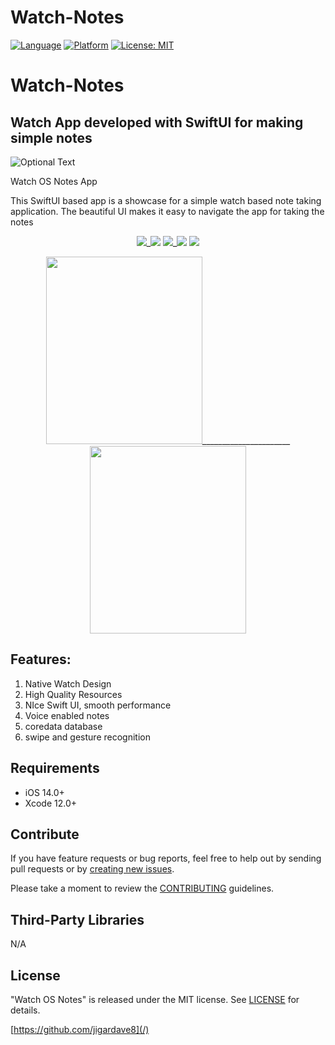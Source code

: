 # Watch-Notes

[![Language](http://img.shields.io/badge/language-SwiftUI-orange?style=flat
)](https://developer.apple.com/swift)
[![Platform](https://img.shields.io/badge/platform-iOS%20%7C%20-blue)]()
[![License: MIT](https://img.shields.io/badge/License-MIT-yellow.svg)](https://opensource.org/licenses/MIT)

# <h1>Watch-Notes</h1> 
<h2>Watch App developed with SwiftUI for making simple notes </h2>

![Optional Text](https://user-images.githubusercontent.com/13096575/123522635-121d6e80-d6dc-11eb-8c98-81e269e35d85.png)

Watch OS Notes App

This SwiftUI based app is a showcase for a simple watch based note taking application. 
The beautiful UI makes it easy to navigate the app for taking the notes

<p align="center"> <img src=”https://user-images.githubusercontent.com/13096575/123522635-121d6e80-d6dc-11eb-8c98-81e269e35d85.png”>_<img src="https://user-images.githubusercontent.com/13096575/142225746-0e0b36a9-f8ef-4a0e-a7be-fe9619284994.png"> 
<img src="https://user-images.githubusercontent.com/13096575/142225755-f6299fc8-e267-4ea6-8432-c5135ba1630b.png">_<img src="https://user-images.githubusercontent.com/13096575/142225762-525cec89-c2ad-466d-a850-dc23e56c439a.png">
<img src="https://user-images.githubusercontent.com/13096575/142225720-6807f6e0-6251-4cda-a4ef-0f53baea24df.png">

<p align="center"> 
<img src="https://user-images.githubusercontent.com/13096575/123522931-42660c80-d6de-11eb-85a4-47209347ffb6.png" width="250" height="300">______________________ <img src="https://user-images.githubusercontent.com/13096575/123522956-64f82580-d6de-11eb-8040-024eb8cdb144.gif" width="250" height="300"></P>



<h2>Features: </h2>

1. Native Watch Design
2. High Quality Resources
3. NIce Swift UI, smooth performance
4. Voice enabled notes
5. coredata database
6. swipe and gesture recognition

   
  </p>
 

  <div style="text-align: center">
  
  
  </div>
</p>

## Requirements

- iOS 14.0+
- Xcode 12.0+

## Contribute

If you have feature requests or bug reports, feel free to help out by sending pull requests or by [creating new issues](https://github.com/jigardave8/Watch-Notes/issues). 

Please take a moment to
review the [CONTRIBUTING](.github/CONTRIBUTING.md) guidelines.
    
## Third-Party Libraries

N/A


## License

"Watch OS Notes" is released under the MIT license. See [LICENSE](mit) for details.

[https://github.com/jigardave8](/)

[swift-image]:https://img.shields.io/badge/swift-5.0-orange.svg
[swift-url]: https://swift.org/
[license-image]: https://img.shields.io/badge/License-MIT-blue.svg
[license-url]: LICENSE
